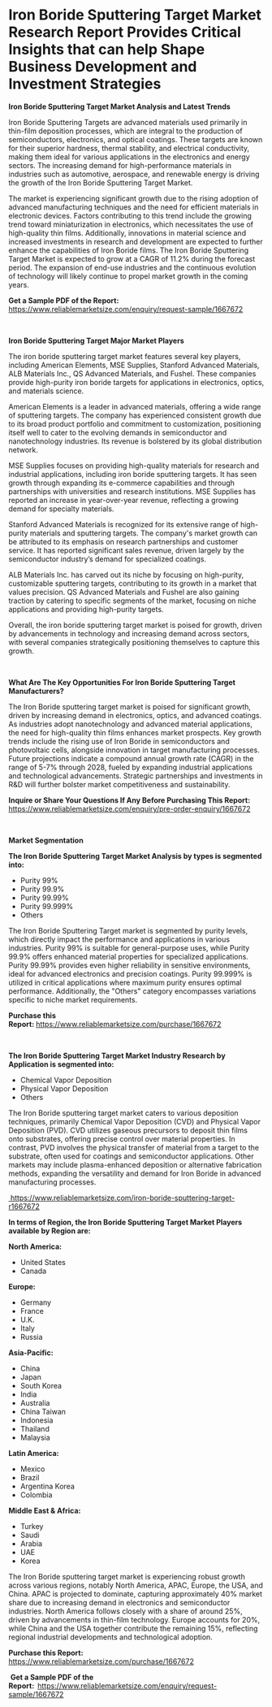 <p><h1>Iron Boride Sputtering Target Market Research Report Provides Critical Insights that can help Shape Business Development and Investment Strategies</h1></p><p><strong>Iron Boride Sputtering Target Market Analysis and Latest Trends</strong></p>
<p><p>Iron Boride Sputtering Targets are advanced materials used primarily in thin-film deposition processes, which are integral to the production of semiconductors, electronics, and optical coatings. These targets are known for their superior hardness, thermal stability, and electrical conductivity, making them ideal for various applications in the electronics and energy sectors. The increasing demand for high-performance materials in industries such as automotive, aerospace, and renewable energy is driving the growth of the Iron Boride Sputtering Target Market.</p><p>The market is experiencing significant growth due to the rising adoption of advanced manufacturing techniques and the need for efficient materials in electronic devices. Factors contributing to this trend include the growing trend toward miniaturization in electronics, which necessitates the use of high-quality thin films. Additionally, innovations in material science and increased investments in research and development are expected to further enhance the capabilities of Iron Boride films. The Iron Boride Sputtering Target Market is expected to grow at a CAGR of 11.2% during the forecast period. The expansion of end-use industries and the continuous evolution of technology will likely continue to propel market growth in the coming years.</p></p>
<p><strong>Get a Sample PDF of the Report:&nbsp;</strong> <a href="https://www.reliablemarketsize.com/enquiry/request-sample/1667672?utm_campaign=1840&utm_medium=2&utm_source=Github&utm_content=ia&utm_term=19042025&utm_id=iron-boride-sputtering-target">https://www.reliablemarketsize.com/enquiry/request-sample/1667672</a></p>
<p>&nbsp;</p>
<p><strong>Iron Boride Sputtering Target Major Market Players</strong></p>
<p><p>The iron boride sputtering target market features several key players, including American Elements, MSE Supplies, Stanford Advanced Materials, ALB Materials Inc., QS Advanced Materials, and Fushel. These companies provide high-purity iron boride targets for applications in electronics, optics, and materials science.</p><p>American Elements is a leader in advanced materials, offering a wide range of sputtering targets. The company has experienced consistent growth due to its broad product portfolio and commitment to customization, positioning itself well to cater to the evolving demands in semiconductor and nanotechnology industries. Its revenue is bolstered by its global distribution network.</p><p>MSE Supplies focuses on providing high-quality materials for research and industrial applications, including iron boride sputtering targets. It has seen growth through expanding its e-commerce capabilities and through partnerships with universities and research institutions. MSE Supplies has reported an increase in year-over-year revenue, reflecting a growing demand for specialty materials.</p><p>Stanford Advanced Materials is recognized for its extensive range of high-purity materials and sputtering targets. The company's market growth can be attributed to its emphasis on research partnerships and customer service. It has reported significant sales revenue, driven largely by the semiconductor industry’s demand for specialized coatings.</p><p>ALB Materials Inc. has carved out its niche by focusing on high-purity, customizable sputtering targets, contributing to its growth in a market that values precision. QS Advanced Materials and Fushel are also gaining traction by catering to specific segments of the market, focusing on niche applications and providing high-purity targets.</p><p>Overall, the iron boride sputtering target market is poised for growth, driven by advancements in technology and increasing demand across sectors, with several companies strategically positioning themselves to capture this growth.</p></p>
<p>&nbsp;</p>
<p><strong>What Are The Key Opportunities For Iron Boride Sputtering Target Manufacturers?</strong></p>
<p><p>The Iron Boride sputtering target market is poised for significant growth, driven by increasing demand in electronics, optics, and advanced coatings. As industries adopt nanotechnology and advanced material applications, the need for high-quality thin films enhances market prospects. Key growth trends include the rising use of Iron Boride in semiconductors and photovoltaic cells, alongside innovation in target manufacturing processes. Future projections indicate a compound annual growth rate (CAGR) in the range of 5-7% through 2028, fueled by expanding industrial applications and technological advancements. Strategic partnerships and investments in R&D will further bolster market competitiveness and sustainability.</p></p>
<p><strong>Inquire or Share Your Questions If Any Before Purchasing This Report:</strong> <a href="https://www.reliablemarketsize.com/enquiry/pre-order-enquiry/1667672?utm_campaign=1840&utm_medium=2&utm_source=Github&utm_content=ia&utm_term=19042025&utm_id=iron-boride-sputtering-target">https://www.reliablemarketsize.com/enquiry/pre-order-enquiry/1667672</a></p>
<p>&nbsp;</p>
<p><strong>Market Segmentation</strong></p>
<p><strong>The Iron Boride Sputtering Target Market Analysis by types is segmented into:</strong></p>
<p><ul><li>Purity 99%</li><li>Purity 99.9%</li><li>Purity 99.99%</li><li>Purity 99.999%</li><li>Others</li></ul></p>
<p><p>The Iron Boride Sputtering Target market is segmented by purity levels, which directly impact the performance and applications in various industries. Purity 99% is suitable for general-purpose uses, while Purity 99.9% offers enhanced material properties for specialized applications. Purity 99.99% provides even higher reliability in sensitive environments, ideal for advanced electronics and precision coatings. Purity 99.999% is utilized in critical applications where maximum purity ensures optimal performance. Additionally, the "Others" category encompasses variations specific to niche market requirements.</p></p>
<p><strong>Purchase this Report:&nbsp;</strong><a href="https://www.reliablemarketsize.com/purchase/1667672?utm_campaign=1840&utm_medium=2&utm_source=Github&utm_content=ia&utm_term=19042025&utm_id=iron-boride-sputtering-target">https://www.reliablemarketsize.com/purchase/1667672</a></p>
<p>&nbsp;</p>
<p><strong>The Iron Boride Sputtering Target Market Industry Research by Application is segmented into:</strong></p>
<p><ul><li>Chemical Vapor Deposition</li><li>Physical Vapor Deposition</li><li>Others</li></ul></p>
<p><p>The Iron Boride sputtering target market caters to various deposition techniques, primarily Chemical Vapor Deposition (CVD) and Physical Vapor Deposition (PVD). CVD utilizes gaseous precursors to deposit thin films onto substrates, offering precise control over material properties. In contrast, PVD involves the physical transfer of material from a target to the substrate, often used for coatings and semiconductor applications. Other markets may include plasma-enhanced deposition or alternative fabrication methods, expanding the versatility and demand for Iron Boride in advanced manufacturing processes.</p></p>
<p><a href="https://www.reliablemarketsize.com/iron-boride-sputtering-target-r1667672?utm_campaign=1840&utm_medium=2&utm_source=Github&utm_content=ia&utm_term=19042025&utm_id=iron-boride-sputtering-target">&nbsp;https://www.reliablemarketsize.com/iron-boride-sputtering-target-r1667672</a></p>
<p><strong>In terms of Region, the Iron Boride Sputtering Target Market Players available by Region are:</strong></p>
<p>
    <p> <strong> North America: </strong>
        <ul>
            <li>United States</li>
            <li>Canada</li>
        </ul>
        </p> 
    <p> <strong> Europe: </strong>
        <ul>
            <li>Germany</li>
            <li>France</li>
            <li>U.K.</li>
            <li>Italy</li>
            <li>Russia</li>
        </ul>
        </p> 
    <p> <strong> Asia-Pacific: </strong>
        <ul>
            <li>China</li>
            <li>Japan</li>
            <li>South Korea</li>
            <li>India</li>
            <li>Australia</li>
            <li>China Taiwan</li>
            <li>Indonesia</li>
            <li>Thailand</li>
            <li>Malaysia</li>
        </ul>
        </p> 
    <p> <strong> Latin America: </strong>
        <ul>
            <li>Mexico</li>
            <li>Brazil</li>
            <li>Argentina Korea</li>
            <li>Colombia</li>
        </ul>
        </p> 
    <p> <strong> Middle East & Africa: </strong>
        <ul>
            <li>Turkey</li>
            <li>Saudi</li>
            <li>Arabia</li>
            <li>UAE</li>
            <li>Korea</li>
        </ul>
    </p>
    </p>
<p><p>The Iron Boride sputtering target market is experiencing robust growth across various regions, notably North America, APAC, Europe, the USA, and China. APAC is projected to dominate, capturing approximately 40% market share due to increasing demand in electronics and semiconductor industries. North America follows closely with a share of around 25%, driven by advancements in thin-film technology. Europe accounts for 20%, while China and the USA together contribute the remaining 15%, reflecting regional industrial developments and technological adoption.</p></p>
<p><strong>Purchase this Report: </strong><a href="https://www.reliablemarketsize.com/purchase/1667672?utm_campaign=1840&utm_medium=2&utm_source=Github&utm_content=ia&utm_term=19042025&utm_id=iron-boride-sputtering-target">https://www.reliablemarketsize.com/purchase/1667672</a></p>
<p>&nbsp;<strong>Get a Sample PDF of the Report:&nbsp;&nbsp;</strong><a href="https://www.reliablemarketsize.com/enquiry/request-sample/1667672?utm_campaign=1840&utm_medium=2&utm_source=Github&utm_content=ia&utm_term=19042025&utm_id=iron-boride-sputtering-target">https://www.reliablemarketsize.com/enquiry/request-sample/1667672</a></p>
<p><strong></strong></p>
<p><p></p><p></p><p></p></p>